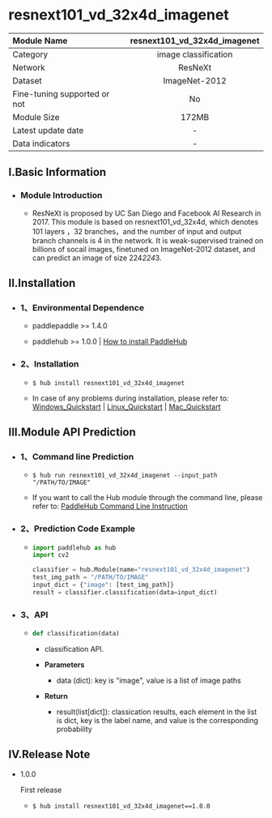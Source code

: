 # resnext101_vd_32x4d_imagenet

|Module Name|resnext101_vd_32x4d_imagenet|
| :--- | :---: |
|Category|image classification|
|Network|ResNeXt|
|Dataset|ImageNet-2012|
|Fine-tuning supported or not|No|
|Module Size|172MB|
|Latest update date|-|
|Data indicators|-|


## I.Basic Information



- ### Module Introduction

  - ResNeXt is proposed by UC San Diego and Facebook AI Research in 2017. This module is based on resnext101_vd_32x4d, which denotes 101 layers ，32 branches，and the number of input and output branch channels is 4 in the network. It is weak-supervised trained on billions of socail images, finetuned on ImageNet-2012 dataset, and can predict an image of size 224*224*3.

## II.Installation

- ### 1、Environmental Dependence  

  - paddlepaddle >= 1.4.0  

  - paddlehub >= 1.0.0  | [How to install PaddleHub](../../../../docs/docs_en/get_start/installation.rst)


- ### 2、Installation

  - ```shell
    $ hub install resnext101_vd_32x4d_imagenet
    ```
  - In case of any problems during installation, please refer to: [Windows_Quickstart](../../../../docs/docs_en/get_start/windows_quickstart.md) | [Linux_Quickstart](../../../../docs/docs_en/get_start/linux_quickstart.md) | [Mac_Quickstart](../../../../docs/docs_en/get_start/mac_quickstart.md)

## III.Module API Prediction

- ### 1、Command line Prediction

  - ```shell
    $ hub run resnext101_vd_32x4d_imagenet --input_path "/PATH/TO/IMAGE"
    ```
  - If you want to call the Hub module through the command line, please refer to: [PaddleHub Command Line Instruction](../../../../docs/docs_ch/tutorial/cmd_usage.rst)

- ### 2、Prediction Code Example

  - ```python
    import paddlehub as hub
    import cv2

    classifier = hub.Module(name="resnext101_vd_32x4d_imagenet")
    test_img_path = "/PATH/TO/IMAGE"
    input_dict = {"image": [test_img_path]}
    result = classifier.classification(data=input_dict)
    ```

- ### 3、API

  - ```python
    def classification(data)
    ```
    - classification API.
    - **Parameters**
      - data (dict): key is "image", value is a list of image paths

    - **Return**
      - result(list[dict]): classication results, each element in the list is dict, key is the label name, and value is the corresponding probability





## IV.Release Note

* 1.0.0

  First release
  - ```shell
    $ hub install resnext101_vd_32x4d_imagenet==1.0.0
    ```
